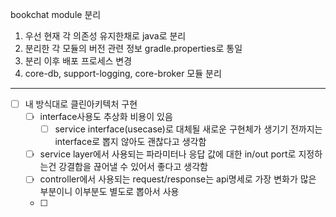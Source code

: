 bookchat module 분리
1. 우선 현재 각 의존성 유지한채로 java로 분리
2. 분리한 각 모듈의 버전 관련 정보 gradle.properties로 통일
3. 분리 이후 배포 프로세스 변경 
4. core-db, support-logging, core-broker 모듈 분리

---

- [ ] 내 방식대로 클린아키텍처 구현
	- [ ] interface사용도 추상화 비용이 있음
		- [ ] service interface(usecase)로 대체될 새로운 구현체가 생기기 전까지는 interface로 뽑지 않아도 괜찮다고 생각함
	- [ ] service layer에서 사용되는 파라미터나 응답 값에 대한 in/out port로 지정하는건 강결합을 끊어낼 수 있어서 좋다고 생각함
	- [ ] controller에서 사용되는 request/response는 api명세로 가장 변화가 많은 부분이니 이부분도 별도로 뽑아서 사용
	- [ ] 